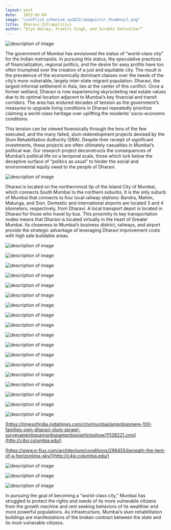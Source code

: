 ```yaml
---
layout: post
date:   2022-05-04
image: "/conflict_urbanism_sp2022/images/csr_thumbnail.png"
title:  Dharavi:Infrapolitics
author: “Eryn Halvey, Praditi Singh, and Surabhi Dahivalkar”
---
```

![description of image](/conflict_urbanism_sp2022/images/1_dharavi_psd.png)

The government of Mumbai has envisioned the status of “world-class city” for the Indian metropolis. In pursuing this status, the speculative practices of financialization, regional politics, and the desire for easy profits have too often triumphed over the creation of a just and equitable city. The result is the prevalence of the economically dominant classes over the needs of the city’s more vulnerable, largely inter-state migrant population. Dharavi, the largest informal settlement in Asia, lies at the center of this conflict. Once a former wetland, Dharavi is now experiencing skyrocketing real estate values due to its optimal location adjacent to Mumbai’s key financial and transit corridors. The area has endured decades of tension as the government’s measures to upgrade living conditions in Dharavi repeatedly prioritize claiming a world-class heritage over uplifting the residents’ socio-economic conditions.

This tension can be viewed forensically through the lens of the few executed, and the many failed, slum redevelopment projects devised by the Slum Rehabilitation Authority (SRA). Despite their receipt of significant investments, these projects are often ultimately casualties in Mumbai’s political war. Our research project deconstructs the consequences of Mumbai’s political life on a temporal scale, those which lurk below the deceptive surface of “politics as usual” to hinder the social and environmental equity owed to the people of Dharavi.

![description of image](/conflict_urbanism_sp2022/images/2_dharavi_mubai.png)

Dharavi is located on the northernmost tip of the Island City of Mumbai, which connects South Mumbai to the northern suburbs. It is the only suburb of Mumbai that connects to four local railway stations: Bandra, Mahim, Matunga, and Sion. Domestic and international airports are located 3 and 4 kilometers, respectively, from Dharavi. A local transport depot is located in Dharavi for those who travel by bus. This proximity to key transportation nodes means that Dharavi is located virtually in the heart of Greater Mumbai. Its closeness to Mumbai’s business district, railways, and airport provide the strategic advantage of leveraging Dharavi improvement costs with high sale buildable areas.

![description of image](/conflict_urbanism_sp2022/images/3_dharavi_5mininfra.png)

![description of image](/conflict_urbanism_sp2022/images/4_dharavi_5mininfra2.png)

![description of image](/conflict_urbanism_sp2022/images/5_dharavi_bridges.gif)

![description of image](/conflict_urbanism_sp2022/images/6_dharavi_bridges.png)

![description of image](/conflict_urbanism_sp2022/images/7_dharavi_wideroads.gif)

![description of image](/conflict_urbanism_sp2022/images/8_dharavi_wideroads.png)

![description of image](/conflict_urbanism_sp2022/images/9_dharavi_process1.png)

![description of image](/conflict_urbanism_sp2022/images/10_dharavi_process2.png)

![description of image](/conflict_urbanism_sp2022/images/11_dharavi_correlationgraph.png)

![description of image](/conflict_urbanism_sp2022/images/12_dharavi_news.gif)

![description of image](/conflict_urbanism_sp2022/images/13_dharavi_DRP.png)

![description of image](/conflict_urbanism_sp2022/images/14_dharavi_foster.png)

![description of image](/conflict_urbanism_sp2022/images/15_dharavi_hok.png)

![description of image](/conflict_urbanism_sp2022/images/16_dharavi_oxl1.png)

![description of image](/conflict_urbanism_sp2022/images/17_dharavi_oxl2.png)

![description of image](/conflict_urbanism_sp2022/images/18_dharavi_matrix.png)

![description of image](/conflict_urbanism_sp2022/images/19_dharavi_funding1.png)

![description of image](/conflict_urbanism_sp2022/images/20_dharavi_funding2.png)

[https://timesofindia.indiatimes.com/city/mumbai/ampnbspmere-100-families-own-dharavi-slum-sprawl-surveyampnbspampnbspampnbsp/articleshow/11138221.cms](http://c4sr.columbia.edu/)

[https://www.e-flux.com/architecture/conditions/296455/beneath-the-tent-of-a-horizonless-sky/](http://c4sr.columbia.edu/)

![description of image](/conflict_urbanism_sp2022/images/21_dharavi_GISaccess1.png)

![description of image](/conflict_urbanism_sp2022/images/22_dharavi_GISaccess2.png)

![description of image](/conflict_urbanism_sp2022/images/23_partnershipplay.png)

In pursuing the goal of becoming a “world-class city,” Mumbai has struggled to protect the rights and needs of its more vulnerable citizens from the growth machine and rent seeking behaviors of its wealthier and more powerful populations. As infrastructure, Mumbai’s slum rehabilitation buildings are manifestations of the broken contract between the state and its most vulnerable citizens.
